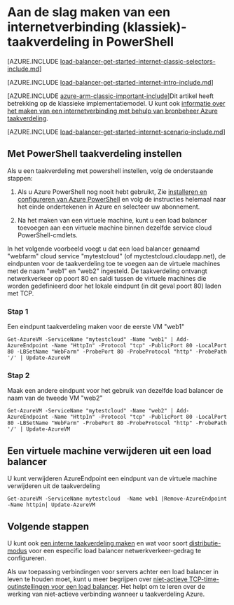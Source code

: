 <properties
   pageTitle="Aan de slag maken van een internetverbinding taakverdeling in de klassieke modus met PowerShell | Microsoft Azure"
   description="Informatie over het maken van een internetverbinding taakverdeling in de klassieke modus met PowerShell"
   services="load-balancer"
   documentationCenter="na"
   authors="sdwheeler"
   manager="carmonm"
   editor=""
   tags="azure-service-management"
/>
<tags
   ms.service="load-balancer"
   ms.devlang="na"
   ms.topic="get-started-article"
   ms.tgt_pltfrm="na"
   ms.workload="infrastructure-services"
   ms.date="04/05/2016"
   ms.author="sewhee" />

# <a name="get-started-creating-an-internet-facing-load-balancer-classic-in-powershell"></a>Aan de slag maken van een internetverbinding (klassiek)-taakverdeling in PowerShell

[AZURE.INCLUDE [load-balancer-get-started-internet-classic-selectors-include.md](../../includes/load-balancer-get-started-internet-classic-selectors-include.md)]

[AZURE.INCLUDE [load-balancer-get-started-internet-intro-include.md](../../includes/load-balancer-get-started-internet-intro-include.md)]

[AZURE.INCLUDE [azure-arm-classic-important-include](../../includes/azure-arm-classic-important-include.md)]Dit artikel heeft betrekking op de klassieke implementatiemodel. U kunt ook [informatie over het maken van een internetverbinding met behulp van bronbeheer Azure taakverdeling](load-balancer-get-started-internet-arm-ps.md).

[AZURE.INCLUDE [load-balancer-get-started-internet-scenario-include.md](../../includes/load-balancer-get-started-internet-scenario-include.md)]



## <a name="set-up-load-balancer-using-powershell"></a>Met PowerShell taakverdeling instellen

Als u een taakverdeling met powershell instellen, volg de onderstaande stappen:

1. Als u Azure PowerShell nog nooit hebt gebruikt, Zie [installeren en configureren van Azure PowerShell](../../articles/powershell-install-configure.md) en volg de instructies helemaal naar het einde ondertekenen in Azure en selecteer uw abonnement.


2. Na het maken van een virtuele machine, kunt u een load balancer toevoegen aan een virtuele machine binnen dezelfde service cloud PowerShell-cmdlets.

In het volgende voorbeeld voegt u dat een load balancer genaamd "webfarm" cloud service "mytestcloud" (of myctestcloud.cloudapp.net), de eindpunten voor de taakverdeling toe te voegen aan de virtuele machines met de naam "web1" en "web2" ingesteld. De taakverdeling ontvangt netwerkverkeer op poort 80 en saldi tussen de virtuele machines die worden gedefinieerd door het lokale eindpunt (in dit geval poort 80) laden met TCP.


### <a name="step-1"></a>Stap 1
Een eindpunt taakverdeling maken voor de eerste VM "web1"

    Get-AzureVM -ServiceName "mytestcloud" -Name "web1" | Add-AzureEndpoint -Name "HttpIn" -Protocol "tcp" -PublicPort 80 -LocalPort 80 -LBSetName "WebFarm" -ProbePort 80 -ProbeProtocol "http" -ProbePath '/' | Update-AzureVM

### <a name="step-2"></a>Stap 2

Maak een andere eindpunt voor het gebruik van dezelfde load balancer de naam van de tweede VM "web2"

    Get-AzureVM -ServiceName "mytestcloud" -Name "web2" | Add-AzureEndpoint -Name "HttpIn" -Protocol "tcp" -PublicPort 80 -LocalPort 80 -LBSetName "WebFarm" -ProbePort 80 -ProbeProtocol "http" -ProbePath '/' | Update-AzureVM

## <a name="remove-a-virtual-machine-from-a-load-balancer"></a>Een virtuele machine verwijderen uit een load balancer

U kunt verwijderen AzureEndpoint een eindpunt van de virtuele machine verwijderen uit de taakverdeling

    Get-azureVM -ServiceName mytestcloud  -Name web1 |Remove-AzureEndpoint -Name httpin| Update-AzureVM

## <a name="next-steps"></a>Volgende stappen

U kunt ook [een interne taakverdeling maken](load-balancer-get-started-ilb-classic-ps.md) en wat voor soort [distributie-modus](load-balancer-distribution-mode.md) voor een especific load balancer netwerkverkeer-gedrag te configureren.

Als uw toepassing verbindingen voor servers achter een load balancer in leven te houden moet, kunt u meer begrijpen over [niet-actieve TCP-time-outinstellingen voor een load balancer](load-balancer-tcp-idle-timeout.md). Het helpt om te leren over de werking van niet-actieve verbinding wanneer u taakverdeling Azure.

